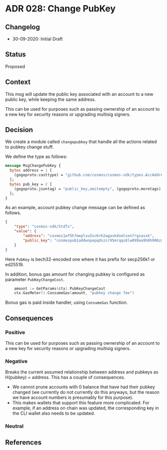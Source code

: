 # ADR 028: Change PubKey

## Changelog

- 30-09-2020: Initial Draft

## Status

Proposed

## Context

This msg will update the public key associated with an account to a new public key, while keeping the same address.
		 
This can be used for purposes such as passing ownership of an account to a new key for security reasons or upgrading multisig signers.

## Decision

We create a module called `changepubkey` that handle all the actions related to pubkey change stuff.

We define the type as follows:

```protobuf
message MsgChangePubKey {
  bytes address = 1 [
    (gogoproto.casttype) = "github.com/cosmos/cosmos-sdk/types.AccAddress"
  ];
  bytes pub_key = 2 [
    (gogoproto.jsontag) = "public_key,omitempty", (gogoproto.moretags) = "yaml:\"public_key\""
  ];
}
```

As an example, account pubkey change message can be defined as follows.
```json
{
    "type": "cosmos-sdk/StdTx",
    "value": {
        "address": "cosmos1wf5h7meplxu3sc6rk2agavkdsmlsen7rgsasxk",
        "public_key": "cosmospub1addwnpepqdszcr95mrqqs8lw099aa9h8h906zmet22pmwe9vquzcgvnm93eqygufdlv"
    }
}
```
Here `PubKey` is bech32-encoded one where it has prefix for secp256k1 or ed25519.

In addition, bonus gas amount for changing pubkey is configured as parameter `PubKeyChangeCost`.
```go
	amount := GetParams(ctx).PubKeyChangeCost
	ctx.GasMeter().ConsumeGas(amount, "pubkey change fee")
```
Bonus gas is paid inside handler, using `ConsumeGas` function.

## Consequences

### Positive

This can be used for purposes such as passing ownership of an account to a new key for security reasons or upgrading multisig signers.

### Negative

Breaks the current assumed relationship between address and pubkeys as H(pubkey) = address. This has a couple of consequences.
* We cannot prune accounts with 0 balance that have had their pubkey changed (we currently do not currently do this anyways, but the reason we have account numbers is presumably for this purpose).
* This makes wallets that support this feature more complicated. For example, if an address on chain was updated, the corresponding key in the CLI wallet also needs to be updated.

### Neutral

## References

